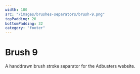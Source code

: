 ```yaml
---
width: 100
src: "/images/brushes-separators/brush-9.png"
topPadding: 20
bottomPadding: 32
category: "footer"
---
```


# Brush 9

A handdrawn brush stroke separator for the Adbusters website.
